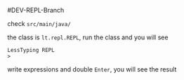 #DEV-REPL-Branch

check `src/main/java/`

the class is `lt.repl.REPL`, run the class and you will see

    LessTyping REPL
    >
   
write expressions and double `Enter`, you will see the result